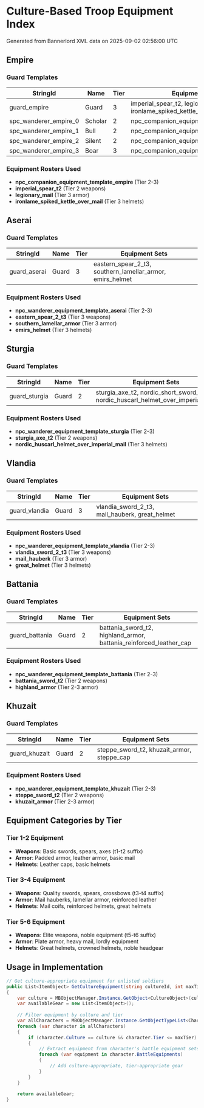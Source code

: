 # Culture-Based Troop Equipment Index

Generated from Bannerlord XML data on 2025-09-02 02:56:00 UTC

## Empire

### Guard Templates
| StringId | Name | Tier | Equipment Sets |
|----------|------|------|----------------|
| guard_empire | Guard | 3 | imperial_spear_t2, legionary_mail, ironlame_spiked_kettle_over_mail |
| spc_wanderer_empire_0 | Scholar | 2 | npc_companion_equipment_template_empire |
| spc_wanderer_empire_1 | Bull | 2 | npc_companion_equipment_template_empire |
| spc_wanderer_empire_2 | Silent | 2 | npc_companion_equipment_template_empire |
| spc_wanderer_empire_3 | Boar | 3 | npc_companion_equipment_template_empire |

### Equipment Rosters Used
- **npc_companion_equipment_template_empire** (Tier 2-3)
- **imperial_spear_t2** (Tier 2 weapons)
- **legionary_mail** (Tier 3 armor)
- **ironlame_spiked_kettle_over_mail** (Tier 3 helmets)

## Aserai

### Guard Templates
| StringId | Name | Tier | Equipment Sets |
|----------|------|------|----------------|
| guard_aserai | Guard | 3 | eastern_spear_2_t3, southern_lamellar_armor, emirs_helmet |

### Equipment Rosters Used
- **npc_wanderer_equipment_template_aserai** (Tier 2-3)
- **eastern_spear_2_t3** (Tier 3 weapons)
- **southern_lamellar_armor** (Tier 3 armor)
- **emirs_helmet** (Tier 3 helmets)

## Sturgia

### Guard Templates
| StringId | Name | Tier | Equipment Sets |
|----------|------|------|----------------|
| guard_sturgia | Guard | 2 | sturgia_axe_t2, nordic_short_sword_t2, nordic_huscarl_helmet_over_imperial_mail |

### Equipment Rosters Used
- **npc_wanderer_equipment_template_sturgia** (Tier 2-3)
- **sturgia_axe_t2** (Tier 2 weapons)
- **nordic_huscarl_helmet_over_imperial_mail** (Tier 3 helmets)

## Vlandia

### Guard Templates
| StringId | Name | Tier | Equipment Sets |
|----------|------|------|----------------|
| guard_vlandia | Guard | 3 | vlandia_sword_2_t3, mail_hauberk, great_helmet |

### Equipment Rosters Used
- **npc_wanderer_equipment_template_vlandia** (Tier 2-3)
- **vlandia_sword_2_t3** (Tier 3 weapons)
- **mail_hauberk** (Tier 3 armor)
- **great_helmet** (Tier 3 helmets)

## Battania

### Guard Templates
| StringId | Name | Tier | Equipment Sets |
|----------|------|------|----------------|
| guard_battania | Guard | 2 | battania_sword_t2, highland_armor, battania_reinforced_leather_cap |

### Equipment Rosters Used
- **npc_wanderer_equipment_template_battania** (Tier 2-3)
- **battania_sword_t2** (Tier 2 weapons)
- **highland_armor** (Tier 2-3 armor)

## Khuzait

### Guard Templates
| StringId | Name | Tier | Equipment Sets |
|----------|------|------|----------------|
| guard_khuzait | Guard | 2 | steppe_sword_t2, khuzait_armor, steppe_cap |

### Equipment Rosters Used
- **npc_wanderer_equipment_template_khuzait** (Tier 2-3)
- **steppe_sword_t2** (Tier 2 weapons)
- **khuzait_armor** (Tier 2-3 armor)

## Equipment Categories by Tier

### Tier 1-2 Equipment
- **Weapons**: Basic swords, spears, axes (t1-t2 suffix)
- **Armor**: Padded armor, leather armor, basic mail
- **Helmets**: Leather caps, basic helmets

### Tier 3-4 Equipment  
- **Weapons**: Quality swords, spears, crossbows (t3-t4 suffix)
- **Armor**: Mail hauberks, lamellar armor, reinforced leather
- **Helmets**: Mail coifs, reinforced helmets, great helmets

### Tier 5-6 Equipment
- **Weapons**: Elite weapons, noble equipment (t5-t6 suffix)
- **Armor**: Plate armor, heavy mail, lordly equipment
- **Helmets**: Great helmets, crowned helmets, noble headgear

## Usage in Implementation

```csharp
// Get culture-appropriate equipment for enlisted soldiers
public List<ItemObject> GetCultureEquipment(string cultureId, int maxTier)
{
    var culture = MBObjectManager.Instance.GetObject<CultureObject>(cultureId);
    var availableGear = new List<ItemObject>();
    
    // Filter equipment by culture and tier
    var allCharacters = MBObjectManager.Instance.GetObjectTypeList<CharacterObject>();
    foreach (var character in allCharacters)
    {
        if (character.Culture == culture && character.Tier <= maxTier)
        {
            // Extract equipment from character's battle equipment sets
            foreach (var equipment in character.BattleEquipments)
            {
                // Add culture-appropriate, tier-appropriate gear
            }
        }
    }
    
    return availableGear;
}
```
